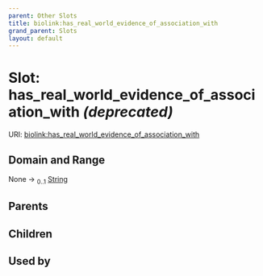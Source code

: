 ```yaml
---
parent: Other Slots
title: biolink:has_real_world_evidence_of_association_with
grand_parent: Slots
layout: default
---
```


# Slot: has_real_world_evidence_of_association_with _(deprecated)_




URI: [biolink:has_real_world_evidence_of_association_with](https://w3id.org/biolink/vocab/has_real_world_evidence_of_association_with)

## Domain and Range

None ->  <sub>0..1</sub> [String](types/String.md)

## Parents


## Children


## Used by

